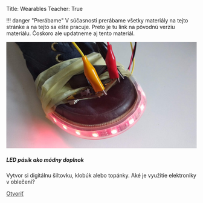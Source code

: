Title:   Wearables
Teacher:  True

!!! danger "Prerábame"
    V súčasnosti prerábame všetky materiály na tejto stránke a na tejto sa ešte pracuje.
    Preto je tu link na pôvodnú verziu materiálu. Čoskoro ale updatneme aj tento materiál.

<div class="card mb-4 box-shadow h-100">
                <img class="card-img-top" src="/static/img/materialy/led-pasik-ako-modny-doplnok.jpg" alt="Card image cap">
                <div class="card-body">
                  <h5 class="card-title">LED pásik ako módny doplnok</h5>
                  <p class="card-text">Vytvor si digitálnu šiltovku, klobúk alebo topánky. Aké je využitie elektroniky v oblečení?</p>
                  <div class="text-center">
                    <a href="/static/downloads/metodiky/microbit-makecode-led-pasik-ako-modny-doplnok.pdf" class="btn btn-info">Otvoriť</a>
                  </div>
                </div>
              </div>